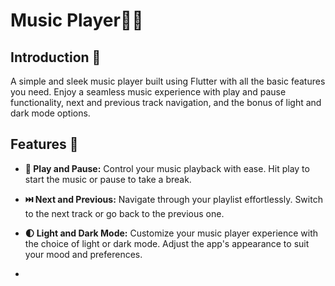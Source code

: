 # Music Player🎵📲

## Introduction 🚀
A simple and sleek music player built using Flutter with all the basic features you need. Enjoy a seamless music experience with play and pause functionality, next and previous track navigation, and the bonus of light and dark mode options.

## Features 🎉
- **🎵 Play and Pause:** Control your music playback with ease. Hit play to start the music or pause to take a break.
- **⏭️ Next and Previous:** Navigate through your playlist effortlessly. Switch to the next track or go back to the previous one.
- **🌓 Light and Dark Mode:**  Customize your music player experience with the choice of light or dark mode. Adjust the app's appearance to suit your mood and preferences.

- 
